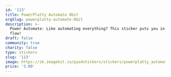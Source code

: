 ```yaml
---
id: '113'
title: PowerPlatty Automate 8bit
orgSlug: powerplatty-automate-8bit
description: >-
  Power Automate: Like automating everything? This sticker puts you in the right
  flow!
draft: false
community: true
charity: false
type: stickers
slug: '113'
image: https://ik.imagekit.io/pyodstickers/stickers/powerplatty_automate.png
price: '3.00'
---
```

